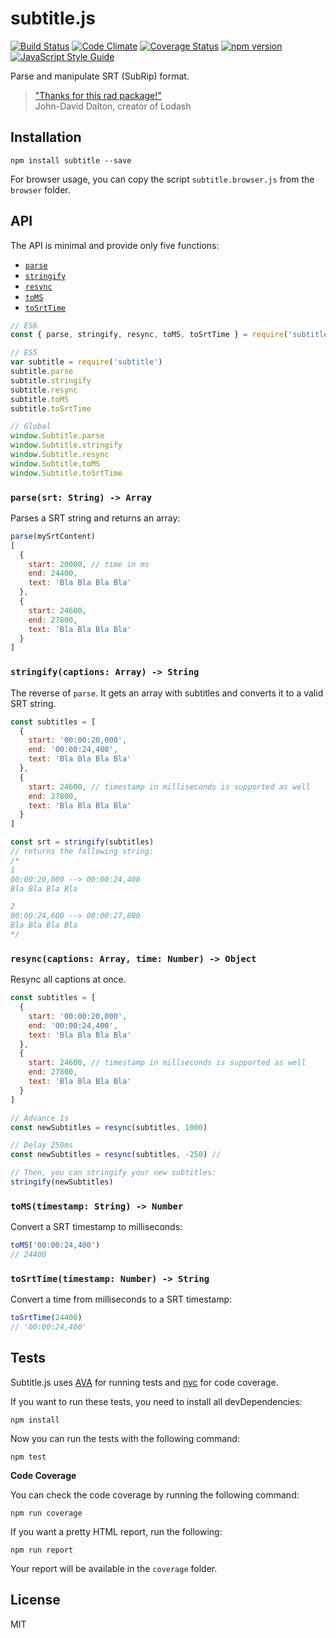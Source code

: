 # subtitle.js

[![Build Status](https://travis-ci.org/gsantiago/subtitle.js.svg?branch=master)](https://travis-ci.org/gsantiago/subtitle.js)
[![Code Climate](https://codeclimate.com/github/gsantiago/subtitle.js/badges/gpa.svg)](https://codeclimate.com/github/gsantiago/subtitle.js)
[![Coverage Status](https://coveralls.io/repos/github/gsantiago/subtitle.js/badge.svg?branch=master)](https://coveralls.io/github/gsantiago/subtitle.js?branch=master)
[![npm version](https://badge.fury.io/js/subtitle.svg)](http://badge.fury.io/js/subtitle)
[![JavaScript Style Guide](https://img.shields.io/badge/code%20style-standard-brightgreen.svg)](http://standardjs.com/)

Parse and manipulate SRT (SubRip) format.

>["Thanks for this rad package!"](https://github.com/gsantiago/subtitle.js/pull/15#issuecomment-282879854)  
>John-David Dalton, creator of Lodash

## Installation

`npm install subtitle --save`

For browser usage, you can copy the script `subtitle.browser.js`
from the `browser` folder.

## API

The API is minimal and provide only five functions:

* [`parse`](#parsesrt-string---array)
* [`stringify`](#stringifysubtitles-array---string)
* [`resync`](#resyncsubtitles-array-time-number---object)
* [`toMS`](#tomstimestamp-string---number)
* [`toSrtTime`](#tosrttimetimestamp-number---string)

```js
// ES6
const { parse, stringify, resync, toMS, toSrtTime } = require('subtitle')

// ES5
var subtitle = require('subtitle')
subtitle.parse
subtitle.stringify
subtitle.resync
subtitle.toMS
subtitle.toSrtTime

// Global
window.Subtitle.parse
window.Subtitle.stringify
window.Subtitle.resync
window.Subtitle.toMS
window.Subtitle.toSrtTime
```

### `parse(srt: String) -> Array`

Parses a SRT string and returns an array:

```js
parse(mySrtContent)
[
  {
    start: 20000, // time in ms
    end: 24400,
    text: 'Bla Bla Bla Bla'
  },
  {
    start: 24600,
    end: 27800,
    text: 'Bla Bla Bla Bla'
  }
]
```

### `stringify(captions: Array) -> String`

The reverse of `parse`. It gets an array with subtitles and converts it to a valid SRT string.

```js
const subtitles = [
  {
    start: '00:00:20,000',
    end: '00:00:24,400',
    text: 'Bla Bla Bla Bla'
  },
  {
    start: 24600, // timestamp in milliseconds is supported as well
    end: 27800,
    text: 'Bla Bla Bla Bla'
  }
]

const srt = stringify(subtitles)
// returns the following string:
/*
1
00:00:20,000 --> 00:00:24,400
Bla Bla Bla Bla

2
00:00:24,600 --> 00:00:27,800
Bla Bla Bla Bla
*/
```

### `resync(captions: Array, time: Number) -> Object`

Resync all captions at once.

```js
const subtitles = [
  {
    start: '00:00:20,000',
    end: '00:00:24,400',
    text: 'Bla Bla Bla Bla'
  },
  {
    start: 24600, // timestamp in millseconds is supported as well
    end: 27800,
    text: 'Bla Bla Bla Bla'
  }
]

// Advance 1s
const newSubtitles = resync(subtitles, 1000)

// Delay 250ms
const newSubtitles = resync(subtitles, -250) //

// Then, you can stringify your new subtitles:
stringify(newSubtitles)
```

### `toMS(timestamp: String) -> Number`

Convert a SRT timestamp to milliseconds:

```js
toMS('00:00:24,400')
// 24400
```

### `toSrtTime(timestamp: Number) -> String`

Convert a time from milliseconds to a SRT timestamp:

```js
toSrtTime(24400)
// '00:00:24,400'
```

## Tests

Subtitle.js uses [AVA](https://github.com/avajs/ava) for running tests and [nyc](https://github.com/istanbuljs/nyc) for code coverage.

If you want to run these tests, you need to install all devDependencies:

`npm install`

Now you can run the tests with the following command:

`npm test`

**Code Coverage**

You can check the code coverage by running the following command:

`npm run coverage`

If you want a pretty HTML report, run the following:

`npm run report`

Your report will be available in the `coverage` folder.

## License

MIT
